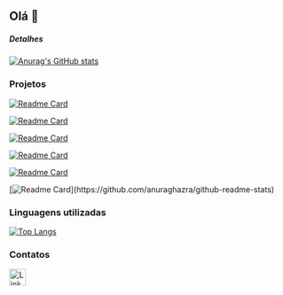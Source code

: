 ## Olá 👋


##### Detalhes

[![Anurag's GitHub stats](https://github-readme-stats.vercel.app/api?username=gui-93&show_icons=true&theme=dark)](https://github.com/anuraghazra/github-readme-stats)

### Projetos

[![Readme Card](https://github-readme-stats.vercel.app/api/pin/?username=gui-93&repo=Rede-Social-YT&theme=dark)](https://github.com/anuraghazra/github-readme-stats)

[![Readme Card](https://github-readme-stats.vercel.app/api/pin/?username=gui-93&repo=Restaurante-EBAC&theme=dark)](https://github.com/anuraghazra/github-readme-stats)

[![Readme Card](https://github-readme-stats.vercel.app/api/pin/?username=gui-93&repo=E-Gov-Analytics&theme=dark)](https://github.com/anuraghazra/github-readme-stats)

[![Readme Card](https://github-readme-stats.vercel.app/api/pin/?username=gui-93&repo=Projeto-SQL&theme=dark)](https://github.com/anuraghazra/github-readme-stats)

[![Readme Card](https://github-readme-stats.vercel.app/api/pin/?username=gui-93&repo=Painel&theme=dark)](https://github.com/anuraghazra/github-readme-stats)

[![Readme Card]([https://github-readme-stats.vercel.app/api/pin/?username=gui-93&repo=Painel](https://app.powerbi.com/view?r=eyJrIjoiOTljOTE4OWUtZGQ2Zi00ZTZkLThmNDgtZjY2MWZhMjJiMmJjIiwidCI6IjJhZWZhOTZmLWU2MDYtNDYyZC1iYmNlLTE1YTUyMjcxMGVlMiJ9)&theme=dark)](https://github.com/anuraghazra/github-readme-stats)




### Linguagens utilizadas

[![Top Langs](https://github-readme-stats.vercel.app/api/top-langs/?username=gui-93&layout=compact)](https://github.com/anuraghazra/github-readme-stats)

### Contatos

[<img src='https://img.shields.io/badge/LinkedIn-0077B5?style=for-the-badge&logo=linkedin&logoColor=white' alt='Linkedin' height='30'>](https://www.linkedin.com/in/antonio-guilherme-almeida-santos/)

